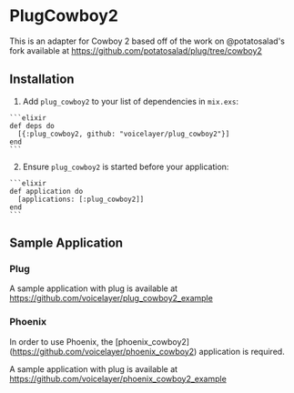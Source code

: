 # PlugCowboy2

This is an adapter for Cowboy 2 based off of the work on @potatosalad's fork
available at https://github.com/potatosalad/plug/tree/cowboy2

## Installation

  1. Add `plug_cowboy2` to your list of dependencies in `mix.exs`:

    ```elixir
    def deps do
      [{:plug_cowboy2, github: "voicelayer/plug_cowboy2"}]
    end
    ```

  2. Ensure `plug_cowboy2` is started before your application:

    ```elixir
    def application do
      [applications: [:plug_cowboy2]]
    end
    ```

## Sample Application

### Plug

A sample application with plug is available at
https://github.com/voicelayer/plug_cowboy2_example

### Phoenix

In order to use Phoenix, the [phoenix_cowboy2]
(https://github.com/voicelayer/phoenix_cowboy2) application is required.

A sample application with plug is available at
https://github.com/voicelayer/phoenix_cowboy2_example
